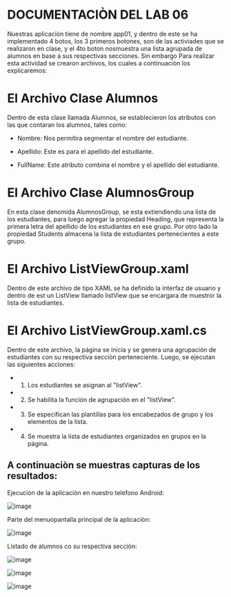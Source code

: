 # DOCUMENTACIÒN DEL LAB 06

Nuestras aplicaciòn tiene de nombre app01, y dentro de este se ha implementado 4 botos, los 3 primeros botones, son de las activiades que se realizaron en clase, y el 4to boton nosmuestra una lista agrupada de alumnos en base a sus respectivas secciones.
Sin embargo Para realizar esta actividad se crearon  archivos, los cuales a continuaciòn los explicaremos: 

# El  Archivo Clase Alumnos

Dentro de esta clase llamada Alumnos, se establecieron los atributos con las que contaran los alumnos, tales como:

* Nombre: Nos permitira segmentar el nombre del estudiante.
  
* Apellido: Este es para el apellido del estudiante.
  
 * FullName: Este atributo combina el nombre y el apellido del estudiante.

# El Archivo Clase AlumnosGroup

En esta clase denomida AlumnosGroup, se esta extiendiendo una lista de los estudiantes, para luego  agregar la propiedad Heading, que representa la primera letra del apellido de los estudiantes en ese grupo. Por otro lado la propiedad Students almacena la lista de estudiantes pertenecientes a este grupo.

# El Archivo ListViewGroup.xaml

Dentro de este archivo de tipo XAML se ha definido la interfaz de usuario y dentro de est un ListView llamado listView que se encargara de muestror la lista de estudiantes.

# El Archivo ListViewGroup.xaml.cs

Dentro de este archivo, la página se inicia y se genera una agrupación de estudiantes con su respectiva secciòn perteneciente. Luego, se ejecutan las siguientes acciones:

* 1. Los estudiantes se asignan al "listView".
* 2. Se habilita la función de agrupación en el "listView".
* 3. Se especifican las plantillas para los encabezados de grupo y los elementos de la lista.
* 4. Se muestra la lista de estudiantes organizados en grupos en la página.

## A continuaciòn se muestras capturas de los resultados:

Ejecuciòn de la aplicaciòn en nuestro telefono Android:

![image](https://github.com/DeysiLloja123/lab06_MultiplataformaC24B/assets/129902954/a1dfb2e4-11ef-4864-b368-db44b45f9b1e)

Parte del menuopantalla principal de la aplicaciòn:

![image](https://github.com/DeysiLloja123/lab06_MultiplataformaC24B/assets/129902954/6c99e2aa-78d6-489d-bafa-351822cf4930)

Listado de alumnos co su respectiva secciòn:

![image](https://github.com/DeysiLloja123/lab06_MultiplataformaC24B/assets/129902954/d9223838-5d8a-49c3-8481-f36f734703f6)

![image](https://github.com/DeysiLloja123/lab06_MultiplataformaC24B/assets/129902954/eb7ef148-3e89-42a8-ad4a-39f841776d80)

![image](https://github.com/DeysiLloja123/lab06_MultiplataformaC24B/assets/129902954/b579c302-ba02-4906-a0e9-b926868e2467)



